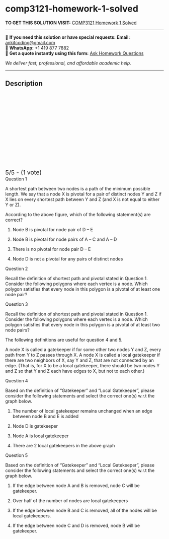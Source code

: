 # comp3121-homework-1-solved
**TO GET THIS SOLUTION VISIT:** [COMP3121 Homework 1 Solved](https://www.ankitcodinghub.com/product/comp3121-you-need-to-give-the-reasoning-of-your-answers-for-both-why-you-choose-and-why-you-do-not-choose-otherwise-there-is-no-mark-solved/)


---

📩 **If you need this solution or have special requests:** **Email:** ankitcoding@gmail.com  
📱 **WhatsApp:** +1 419 877 7882  
📄 **Get a quote instantly using this form:** [Ask Homework Questions](https://www.ankitcodinghub.com/services/ask-homework-questions/)

*We deliver fast, professional, and affordable academic help.*

---

<h2>Description</h2>



<div class="kk-star-ratings kksr-auto kksr-align-center kksr-valign-top" data-payload="{&quot;align&quot;:&quot;center&quot;,&quot;id&quot;:&quot;115051&quot;,&quot;slug&quot;:&quot;default&quot;,&quot;valign&quot;:&quot;top&quot;,&quot;ignore&quot;:&quot;&quot;,&quot;reference&quot;:&quot;auto&quot;,&quot;class&quot;:&quot;&quot;,&quot;count&quot;:&quot;1&quot;,&quot;legendonly&quot;:&quot;&quot;,&quot;readonly&quot;:&quot;&quot;,&quot;score&quot;:&quot;5&quot;,&quot;starsonly&quot;:&quot;&quot;,&quot;best&quot;:&quot;5&quot;,&quot;gap&quot;:&quot;4&quot;,&quot;greet&quot;:&quot;Rate this product&quot;,&quot;legend&quot;:&quot;5\/5 - (1 vote)&quot;,&quot;size&quot;:&quot;24&quot;,&quot;title&quot;:&quot;COMP3121 Homework 1 Solved&quot;,&quot;width&quot;:&quot;138&quot;,&quot;_legend&quot;:&quot;{score}\/{best} - ({count} {votes})&quot;,&quot;font_factor&quot;:&quot;1.25&quot;}">

<div class="kksr-stars">

<div class="kksr-stars-inactive">
            <div class="kksr-star" data-star="1" style="padding-right: 4px">


<div class="kksr-icon" style="width: 24px; height: 24px;"></div>
        </div>
            <div class="kksr-star" data-star="2" style="padding-right: 4px">


<div class="kksr-icon" style="width: 24px; height: 24px;"></div>
        </div>
            <div class="kksr-star" data-star="3" style="padding-right: 4px">


<div class="kksr-icon" style="width: 24px; height: 24px;"></div>
        </div>
            <div class="kksr-star" data-star="4" style="padding-right: 4px">


<div class="kksr-icon" style="width: 24px; height: 24px;"></div>
        </div>
            <div class="kksr-star" data-star="5" style="padding-right: 4px">


<div class="kksr-icon" style="width: 24px; height: 24px;"></div>
        </div>
    </div>

<div class="kksr-stars-active" style="width: 138px;">
            <div class="kksr-star" style="padding-right: 4px">


<div class="kksr-icon" style="width: 24px; height: 24px;"></div>
        </div>
            <div class="kksr-star" style="padding-right: 4px">


<div class="kksr-icon" style="width: 24px; height: 24px;"></div>
        </div>
            <div class="kksr-star" style="padding-right: 4px">


<div class="kksr-icon" style="width: 24px; height: 24px;"></div>
        </div>
            <div class="kksr-star" style="padding-right: 4px">


<div class="kksr-icon" style="width: 24px; height: 24px;"></div>
        </div>
            <div class="kksr-star" style="padding-right: 4px">


<div class="kksr-icon" style="width: 24px; height: 24px;"></div>
        </div>
    </div>
</div>


<div class="kksr-legend" style="font-size: 19.2px;">
            5/5 - (1 vote)    </div>
    </div>
Question 1

A shortest path between two nodes is a path of the minimum possible length. We say that a node X is pivotal for a pair of distinct nodes Y and Z if X lies on every shortest path between Y and Z (and X is not equal to either Y or Z).

According to the above figure, which of the following statement(s) are correct?

1. Node B is pivotal for node pair of D – E

2. Node B is pivotal for node pairs of A – C and A – D

3. There is no pivotal for node pair D – E

4. Node D is not a pivotal for any pairs of distinct nodes

Question 2

Recall the definition of shortest path and pivotal stated in Question 1. Consider the following polygons where each vertex is a node. Which polygon satisfies that every node in this polygon is a pivotal of at least one node pair?

Question 3

Recall the definition of shortest path and pivotal stated in Question 1. Consider the following polygons where each vertex is a node. Which polygon satisfies that every node in this polygon is a pivotal of at least two node pairs?

The following definitions are useful for question 4 and 5.

A node X is called a gatekeeper if for some other two nodes Y and Z, every path from Y to Z passes through X. A node X is called a local gatekeeper if there are two neighbors of X, say Y and Z, that are not connected by an edge. (That is, for X to be a local gatekeeper, there should be two nodes Y and Z so that Y and Z each have edges to X, but not to each other.)

Question 4

Based on the definition of “Gatekeeper” and “Local Gatekeeper”, please consider the following statements and select the correct one(s) w.r.t the graph below.

1. The number of local gatekeeper remains unchanged when an edge between node B and E is added

2. Node D is gatekeeper

3. Node A is local gatekeeper

4. There are 2 local gatekeepers in the above graph

Question 5

Based on the definition of “Gatekeeper” and “Local Gatekeeper”, please consider the following statements and select the correct one(s) w.r.t the graph below.

1. If the edge between node A and B is removed, node C will be gatekeeper.

2. Over half of the number of nodes are local gatekeepers

3. If the edge between node B and C is removed, all of the nodes will be local gatekeepers.

4. If the edge between node C and D is removed, node B will be gatekeeper.

